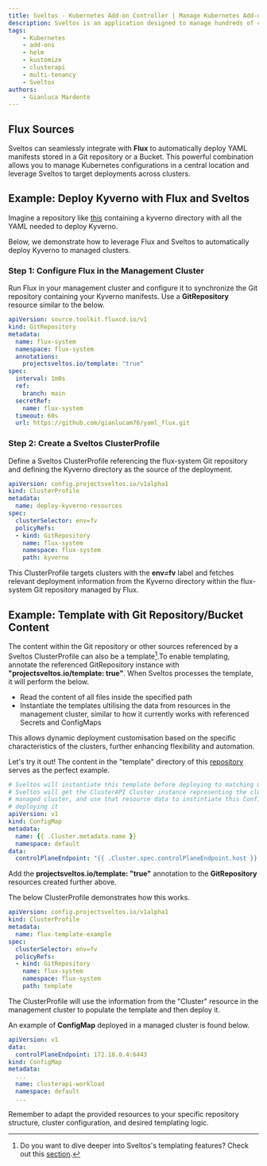 ```yaml
---
title: Sveltos - Kubernetes Add-on Controller | Manage Kubernetes Add-ons with Ease
description: Sveltos is an application designed to manage hundreds of clusters by providing declarative APIs to deploy Kubernetes add-ons across multiple clusters.
tags:
    - Kubernetes
    - add-ons
    - helm
    - kustomize
    - clusterapi
    - multi-tenancy
    - Sveltos
authors:
    - Gianluca Mardente
---
```


## Flux Sources

Sveltos can seamlessly integrate with __Flux__ to automatically deploy YAML manifests stored in a Git repository or a Bucket. This powerful combination allows you to manage Kubernetes configurations in a central location and leverage Sveltos to target deployments across clusters.

## Example: Deploy Kyverno with Flux and Sveltos

Imagine a repository like [this](https://github.com/gianlucam76/yaml_flux.git) containing a kyverno directory with all the YAML needed to deploy Kyverno. 

Below, we demonstrate how to leverage Flux and Sveltos to automatically deploy Kyverno to managed clusters.

### Step 1: Configure Flux in the Management Cluster

Run Flux in your management cluster and configure it to synchronize the Git repository containing your Kyverno manifests. Use a __GitRepository__ resource similar to the below.

```yaml
apiVersion: source.toolkit.fluxcd.io/v1
kind: GitRepository
metadata:
  name: flux-system
  namespace: flux-system
  annotations:
    projectsveltos.io/template: "true"
spec:
  interval: 1m0s
  ref:
    branch: main
  secretRef:
    name: flux-system
  timeout: 60s
  url: https://github.com/gianlucam76/yaml_flux.git
```

### Step 2: Create a Sveltos ClusterProfile

Define a Sveltos ClusterProfile referencing the flux-system Git repository and defining the Kyverno directory as the source of the deployment.

```yaml
apiVersion: config.projectsveltos.io/v1alpha1
kind: ClusterProfile
metadata:
  name: deploy-kyverno-resources
spec:
  clusterSelector: env=fv
  policyRefs:
  - kind: GitRepository
    name: flux-system
    namespace: flux-system
    path: kyverno
```

This ClusterProfile targets clusters with the __env=fv__ label and fetches relevant deployment information from the Kyverno directory within the flux-system Git repository managed by Flux.

## Example: Template with Git Repository/Bucket Content

The content within the Git repository or other sources referenced by a Sveltos ClusterProfile can also be a template[^1].To enable templating, annotate the referenced GitRepository instance with __"projectsveltos.io/template: true"__. 
When Sveltos processes the template, it will perform the below.

- Read the content of all files inside the specified path
- Instantiate the templates ultilising the data from resources in the management cluster, similar to how it currently works with referenced Secrets and ConfigMaps

This allows dynamic deployment customisation based on the specific characteristics of the clusters, further enhancing flexibility and automation.

Let's try it out! The content in the "template" directory of this [repository](https://github.com/gianlucam76/yaml_flux.git) serves as the perfect example.

``` yaml
# Sveltos will instantiate this template before deploying to matching managed cluster
# Sveltos will get the ClusterAPI Cluster instance representing the cluster in the
# managed cluster, and use that resource data to instintiate this ConfigMap before
# deploying it
apiVersion: v1
kind: ConfigMap
metadata:
  name: {{ .Cluster.metadata.name }}
  namespace: default
data:
  controlPlaneEndpoint: "{{ .Cluster.spec.controlPlaneEndpoint.host }}:{{ .Cluster.spec.controlPlaneEndpoint.port }}"
```

Add the __projectsveltos.io/template: "true"__ annotation to the __GitRepository__ resources created further above.

The below ClusterProfile demonstrates how this works.

```yaml
apiVersion: config.projectsveltos.io/v1alpha1
kind: ClusterProfile
metadata:
  name: flux-template-example
spec:
  clusterSelector: env=fv
  policyRefs:
  - kind: GitRepository
    name: flux-system
    namespace: flux-system
    path: template
```

The ClusterProfile will use the information from the "Cluster" resource in the management cluster to populate the template and then deploy it.

An example of __ConfigMap__ deployed in a managed cluster is found below.

```yaml
apiVersion: v1
data:
  controlPlaneEndpoint: 172.18.0.4:6443
kind: ConfigMap
metadata:
  ...
  name: clusterapi-workload
  namespace: default
  ...
```

Remember to adapt the provided resources to your specific repository structure, cluster configuration, and desired templating logic.

[^1]: Do you want to dive deeper into Sveltos's templating features? Check out this [section](../template/template.md).
